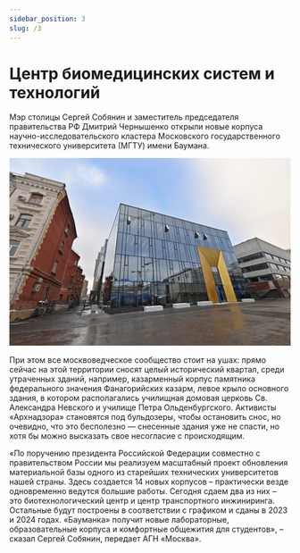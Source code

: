 ```yaml
---
sidebar_position: 3
slug: /3
---
```


# Центр биомедицинских систем и технологий

​Мэр столицы Сергей Собянин и заместитель председателя правительства РФ Дмитрий Чернышенко открыли новые корпуса научно-исследовательского кластера Московского государственного технического университета (МГТУ) имени Баумана.

![](images/campus3.jpeg)

При этом все москвоведческое сообщество стоит на ушах: прямо сейчас на этой территории сносят целый исторический квартал, среди утраченных зданий, например, казарменный корпус памятника федерального значения Фанагорийских казарм, левое крыло основного здания, в котором располагались училищная домовая церковь Св. Александра Невского и училище Петра Ольденбургского. Активисты «Архнадзора» становятся под бульдозеры, чтобы остановить снос, но очевидно, что это бесполезно — снесенные здания уже не спасти, но хотя бы можно высказать свое несогласие с происходящим.

«По поручению президента Российской Федерации совместно с правительством России мы реализуем масштабный проект обновления материальной базы одного из старейших технических университетов нашей страны. Здесь создается 14 новых корпусов – практически везде одновременно ведутся большие работы. Сегодня сдаем два из них – это биотехнологический центр и центр транспортного инжиниринга. Остальные будут построены в соответствии с графиком и сданы в 2023 и 2024 годах. «Бауманка» получит новые лабораторные, образовательные корпуса и комфортные общежития для студентов», – сказал Сергей Собянин, передает АГН «Москва».